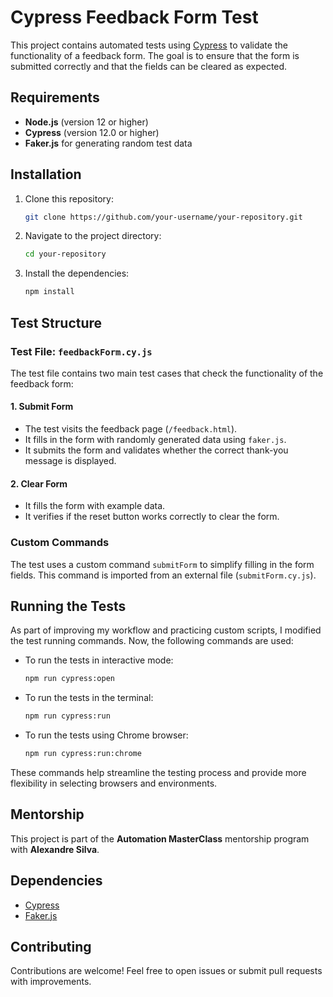 # Cypress Feedback Form Test

This project contains automated tests using [Cypress](https://www.cypress.io/) to validate the functionality of a feedback form. The goal is to ensure that the form is submitted correctly and that the fields can be cleared as expected.

## Requirements

- **Node.js** (version 12 or higher)
- **Cypress** (version 12.0 or higher)
- **Faker.js** for generating random test data

## Installation

1. Clone this repository:

   ```bash
   git clone https://github.com/your-username/your-repository.git
2. Navigate to the project directory:

   ```bash
   cd your-repository
3. Install the dependencies:

   ```bash
   npm install
## Test Structure

### Test File: `feedbackForm.cy.js`

The test file contains two main test cases that check the functionality of the feedback form:

#### 1. **Submit Form**

- The test visits the feedback page (`/feedback.html`).
- It fills in the form with randomly generated data using `faker.js`.
- It submits the form and validates whether the correct thank-you message is displayed.

#### 2. **Clear Form**

- It fills the form with example data.
- It verifies if the reset button works correctly to clear the form.

### Custom Commands

The test uses a custom command `submitForm` to simplify filling in the form fields. This command is imported from an external file (`submitForm.cy.js`).

## Running the Tests

As part of improving my workflow and practicing custom scripts, I modified the test running commands. Now, the following commands are used:

- To run the tests in interactive mode:
  ```bash 
  npm run cypress:open
- To run the tests in the terminal:
  ```bash 
  npm run cypress:run
- To run the tests using Chrome browser:
  ```bash 
  npm run cypress:run:chrome
These commands help streamline the testing process and provide more flexibility in selecting browsers and environments.

## Mentorship
This project is part of the **Automation MasterClass** mentorship program with **Alexandre Silva**.

## Dependencies

- [Cypress](https://www.cypress.io/)
- [Faker.js](https://fakerjs.dev/)

## Contributing

Contributions are welcome! Feel free to open issues or submit pull requests with improvements.
